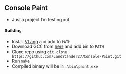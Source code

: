 ## Console Paint
- Just a project I'm testing out

#### Building
- Install [VLang](https://vlang.io) and add to `PATH`
- Download GCC from [here](https://winlibs.com/) and add bin to `PATH`
- Clone repo using `git clone https://github.com/LandStander27/Console-Paint.git`
- Run `make`
- Compiled binary will be in `.\bin\paint.exe`